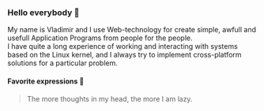 ### Hello everybody 👋
My name is Vladimir and I use Web-technology for create simple, awfull and usefull Application Programs from people for the people.  
I have quite a long experience of working and interacting with systems based on the Linux kernel, and I always try to implement cross-platform solutions for a particular problem.  
#### Favorite expressions 📇
> The more thoughts in my head, the more I am lazy.
<!--
**Subvar/Subvar** is a ✨ _special_ ✨ repository because its `README.md` (this file) appears on your GitHub profile.

Here are some ideas to get you started:

- 🔭 I’m currently working on ...
- 🌱 I’m currently learning ...
- 👯 I’m looking to collaborate on ...
- 🤔 I’m looking for help with ...
- 💬 Ask me about ...
- 📫 How to reach me: ...
- 😄 Pronouns: ...
- ⚡ Fun fact: ...
-->
